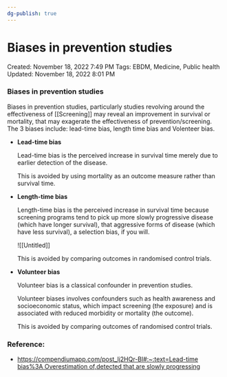 ```yaml
---
dg-publish: true
---
```


# Biases in prevention studies

Created: November 18, 2022 7:49 PM
Tags: EBDM, Medicine, Public health
Updated: November 18, 2022 8:01 PM

### Biases in prevention studies

Biases in prevention studies, particularly studies revolving around the effectiveness of [[Screening]] may reveal an improvement in survival or mortality, that may exagerate the effectiveness of prevention/screening. The 3 biases include: lead-time bias, length time bias and Volenteer bias.

- ****************************Lead-time bias****************************
    
    Lead-time bias is the perceived increase in survival time merely due to earlier detection of the disease.
    
    This is avoided by using mortality as an outcome measure rather than survival time.
    
- ********************************Length-time bias********************************
    
    Length-time bias is the perceived increase in survival time because screening programs tend to pick up more slowly progressive disease (which have longer survival), that aggressive forms of disease (which have less survival), a selection bias, if you will.
    
    ![[Untitled]]
    
    This is avoided by comparing outcomes in randomised control trials.
    
- ****************************Volunteer bias****************************
    
    Volunteer bias is a classical confounder in prevention studies.
    
    Volunteer biases involves confounders such as health awareness and socioeconomic status, which impact screening (the exposure) and is associated with reduced morbidity or mortality (the outcome).
    
    This is avoided by comparing outcomes of randomised control trials.
    

### Reference:

- [https://compendiumapp.com/post_lj2HQr-Bl#:~:text=Lead-time bias%3A Overestimation of,detected that are slowly progressing](https://compendiumapp.com/post_lj2HQr-Bl#:~:text=Lead%2Dtime%20bias%3A%20Overestimation%20of,detected%20that%20are%20slowly%20progressing%20)
